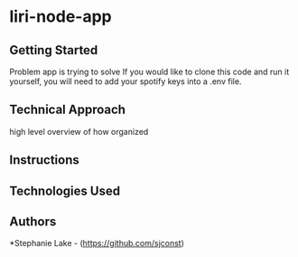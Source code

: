 # liri-node-app

## Getting Started

Problem app is trying to solve
If you would like to clone this code and run it yourself, you will need to add your spotify keys into a .env file. 

## Technical Approach

high level overview of how organized

## Instructions

## Technologies Used

## Authors 

*Stephanie Lake - (https://github.com/sjconst)
